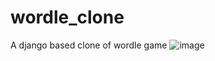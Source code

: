 # wordle_clone
A django based clone of wordle game
![image](https://user-images.githubusercontent.com/25588204/170266895-8c6f461b-ed0c-449f-854c-95563e95caaf.png)

